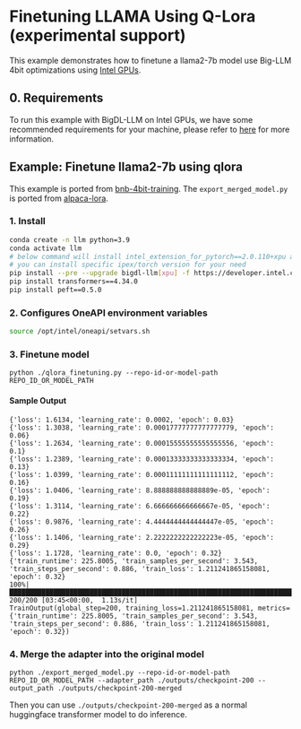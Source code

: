 # Finetuning LLAMA Using Q-Lora (experimental support)

This example demonstrates how to finetune a llama2-7b model use Big-LLM 4bit optimizations using [Intel GPUs](../README.md).

## 0. Requirements
To run this example with BigDL-LLM on Intel GPUs, we have some recommended requirements for your machine, please refer to [here](../README.md#recommended-requirements) for more information.

## Example: Finetune llama2-7b using qlora

This example is ported from [bnb-4bit-training](https://colab.research.google.com/drive/1VoYNfYDKcKRQRor98Zbf2-9VQTtGJ24k?usp=sharing). The `export_merged_model.py` is ported from [alpaca-lora](https://github.com/tloen/alpaca-lora/blob/main/export_hf_checkpoint.py).

### 1. Install

```bash
conda create -n llm python=3.9
conda activate llm
# below command will install intel_extension_for_pytorch==2.0.110+xpu as default
# you can install specific ipex/torch version for your need
pip install --pre --upgrade bigdl-llm[xpu] -f https://developer.intel.com/ipex-whl-stable-xpu
pip install transformers==4.34.0
pip install peft==0.5.0
```

### 2. Configures OneAPI environment variables
```bash
source /opt/intel/oneapi/setvars.sh
```

### 3. Finetune model

```
python ./qlora_finetuning.py --repo-id-or-model-path REPO_ID_OR_MODEL_PATH
```

#### Sample Output
```log
{'loss': 1.6134, 'learning_rate': 0.0002, 'epoch': 0.03}                                                                                 
{'loss': 1.3038, 'learning_rate': 0.00017777777777777779, 'epoch': 0.06}                                                                 
{'loss': 1.2634, 'learning_rate': 0.00015555555555555556, 'epoch': 0.1}                                                                  
{'loss': 1.2389, 'learning_rate': 0.00013333333333333334, 'epoch': 0.13}                                                                 
{'loss': 1.0399, 'learning_rate': 0.00011111111111111112, 'epoch': 0.16}                                                                 
{'loss': 1.0406, 'learning_rate': 8.888888888888889e-05, 'epoch': 0.19}                                                                  
{'loss': 1.3114, 'learning_rate': 6.666666666666667e-05, 'epoch': 0.22}                                                                  
{'loss': 0.9876, 'learning_rate': 4.4444444444444447e-05, 'epoch': 0.26}                                                                 
{'loss': 1.1406, 'learning_rate': 2.2222222222222223e-05, 'epoch': 0.29}                                                                 
{'loss': 1.1728, 'learning_rate': 0.0, 'epoch': 0.32}                                                                                    
{'train_runtime': 225.8005, 'train_samples_per_second': 3.543, 'train_steps_per_second': 0.886, 'train_loss': 1.211241865158081, 'epoch': 0.32}
100%|██████████████████████████████████████████████████████████████████████████████████████████████████| 200/200 [03:45<00:00,  1.13s/it]
TrainOutput(global_step=200, training_loss=1.211241865158081, metrics={'train_runtime': 225.8005, 'train_samples_per_second': 3.543, 'train_steps_per_second': 0.886, 'train_loss': 1.211241865158081, 'epoch': 0.32})
```

### 4. Merge the adapter into the original model

```
python ./export_merged_model.py --repo-id-or-model-path REPO_ID_OR_MODEL_PATH --adapter_path ./outputs/checkpoint-200 --output_path ./outputs/checkpoint-200-merged
```

Then you can use `./outputs/checkpoint-200-merged` as a normal huggingface transformer model to do inference.
